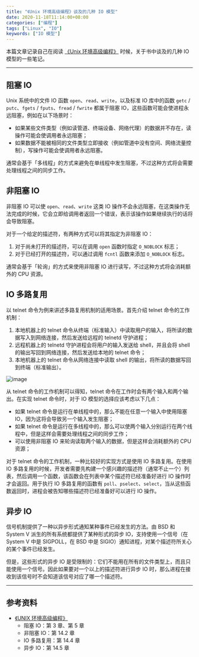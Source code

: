 ```yaml
---
title: "《Unix 环境高级编程》谈及的几种 IO 模型"
date: 2020-11-18T11:14:00+08:00
categories: ["编程"]
tags: ["Linux", "IO"]
keywords: ["IO 模型"]
---
```


本篇文章记录自己在阅读 [《Unix 环境高级编程》](https://book.douban.com/subject/25900403/) 时候，关于书中谈及的几种 IO 模型的一些笔记。<!--more-->

---

## 阻塞 IO

Unix 系统中的文件 IO 函数 `open`、`read`、`write`，以及标准 IO 库中的函数 `getc` / `putc`、`fgets` / `fputs`、`fread` / `fwrite` 都属于阻塞 IO，这些函数可能会使进程永远阻塞，例如在以下场景时：

- 如果某些文件类型（例如读管道、终端设备、网络代理）的数据并不存在，读操作可能会使调用者永远阻塞；
- 如果数据不能被相同的文件类型立即接收（例如管道中没有空间、网络流量控制），写操作可能会使调用者永远阻塞。

通常会基于「多线程」的方式来避免在单线程中发生阻塞，不过这种方式将会需要处理线程之间的同步工作。

## 非阻塞 IO

非阻塞 IO 可以使 `open`、`read`、`write` 这类 IO 操作不会永远阻塞，在这类操作无法完成的时候，它会立即给调用者返回一个错误，表示该操作如果继续执行的话将会导致阻塞。

对于一个给定的描述符，有两种方式可以将其指定为非阻塞 IO：

1. 对于尚未打开的描述符，可以在调用 `open` 函数时指定 `O_NOBLOCK` 标志；
2. 对于已经打开的描述符，可以通过调用 `fcntl` 函数来添加 `O_NOBLOCK` 标志。

通常会基于「轮询」的方式来使用非阻塞 IO 进行读写，不过这种方式将会消耗额外的 CPU 资源。

## IO 多路复用

以 telnet 命令为例来讲述多路复用机制的适用场景。首先介绍 telnet 命令的工作机制：

1. 本地机器上的 telnet 命令从终端（标准输入）中读取用户的输入，将所读的数据写入到网络连接，然后发送给远程的 telnetd 守护进程；
2. 远程机器上的 telnetd 守护进程会将用户的输入发送给 shell，并且会将 shell 的输出写回到网络连接，然后发送给本地的 telnet 命令；
3. 本地机器上的 telnet 命令从网络连接中读取 shell 的输出，将所读的数据写回到终端（标准输出）。

![image](/images/《Unix-环境高级编程》笔记/telnet.svg)

从 telnet 命令的工作机制可以得知，telnet 命令在工作时会有两个输入和两个输出。在实现 telnet 命令时，对于 IO 模型的选择应该考虑以下几点：

- 如果 telnet 命令是运行在单线程中的，那么不能在任意一个输入中使用阻塞 IO，因为这将会导致另一个输入发生阻塞；
- 如果 telnet 命令是运行在多线程中的，那么可以使两个输入分别运行在两个线程中，但是这样会需要处理线程之间的同步工作；
- 可以使用非阻塞 IO 来轮询读取两个输入的数据，但是这样会消耗额外的 CPU 资源；

对于 telnet 命令的工作机制，一种比较好的实现方式是使用 IO 多路复用。在使用 IO 多路复用的时候，开发者需要先构建一个感兴趣的描述符（通常不止一个）列表，然后调用一个函数，该函数会在列表中某个描述符已经准备好进行 IO 操作时才会返回。用于执行 IO 多路复用的函数有 `poll`、`pselect`、`select`，当从这些函数返回时，进程会被告知哪些描述符已经准备好可以进行 IO 操作。

## 异步 IO

信号机制提供了一种以异步形式通知某种事件已经发生的方法。由 BSD 和 System V 派生的所有系统都提供了某种形式的异步 IO，支持使用一个信号（在 System V 中是 SIGPOLL，在 BSD 中是 SIGIO）通知进程，对某个描述符所关心的某个事件已经发生。

但是，这些形式的异步 IO 是受限制的：它们不能用在所有的文件类型上，而且只能使用一个信号。因此如果要对一个以上的描述符进行异步 IO 时，那么进程在接收到该信号时不会知道该信号对应了哪一个描述符。

---

## 参考资料

- [《UNIX 环境高级编程》](https://book.douban.com/subject/25900403/)
  - 阻塞 IO：第 3 章、第 5 章
  - 非阻塞 IO：第 14.2 章
  - IO 多路复用：第 14.4 章
  - 异步 IO：第 14.5 章
